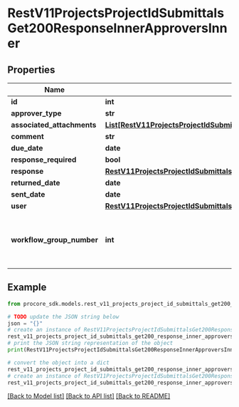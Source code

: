 # RestV11ProjectsProjectIdSubmittalsGet200ResponseInnerApproversInner


## Properties

Name | Type | Description | Notes
------------ | ------------- | ------------- | -------------
**id** | **int** |  | [optional] 
**approver_type** | **str** |  | [optional] 
**associated_attachments** | [**List[RestV11ProjectsProjectIdSubmittalsGet200ResponseInnerApproversInnerAssociatedAttachmentsInner]**](RestV11ProjectsProjectIdSubmittalsGet200ResponseInnerApproversInnerAssociatedAttachmentsInner.md) |  | [optional] 
**comment** | **str** |  | [optional] 
**due_date** | **date** |  | [optional] 
**response_required** | **bool** |  | [optional] 
**response** | [**RestV11ProjectsProjectIdSubmittalsGet200ResponseInnerApproversInnerResponse**](RestV11ProjectsProjectIdSubmittalsGet200ResponseInnerApproversInnerResponse.md) |  | [optional] 
**returned_date** | **date** |  | [optional] 
**sent_date** | **date** |  | [optional] 
**user** | [**RestV11ProjectsProjectIdSubmittalsGet200ResponseInnerApproversInnerUser**](RestV11ProjectsProjectIdSubmittalsGet200ResponseInnerApproversInnerUser.md) |  | [optional] 
**workflow_group_number** | **int** | The step in the workflow that the approver is on | [optional] 

## Example

```python
from procore_sdk.models.rest_v11_projects_project_id_submittals_get200_response_inner_approvers_inner import RestV11ProjectsProjectIdSubmittalsGet200ResponseInnerApproversInner

# TODO update the JSON string below
json = "{}"
# create an instance of RestV11ProjectsProjectIdSubmittalsGet200ResponseInnerApproversInner from a JSON string
rest_v11_projects_project_id_submittals_get200_response_inner_approvers_inner_instance = RestV11ProjectsProjectIdSubmittalsGet200ResponseInnerApproversInner.from_json(json)
# print the JSON string representation of the object
print(RestV11ProjectsProjectIdSubmittalsGet200ResponseInnerApproversInner.to_json())

# convert the object into a dict
rest_v11_projects_project_id_submittals_get200_response_inner_approvers_inner_dict = rest_v11_projects_project_id_submittals_get200_response_inner_approvers_inner_instance.to_dict()
# create an instance of RestV11ProjectsProjectIdSubmittalsGet200ResponseInnerApproversInner from a dict
rest_v11_projects_project_id_submittals_get200_response_inner_approvers_inner_from_dict = RestV11ProjectsProjectIdSubmittalsGet200ResponseInnerApproversInner.from_dict(rest_v11_projects_project_id_submittals_get200_response_inner_approvers_inner_dict)
```
[[Back to Model list]](../README.md#documentation-for-models) [[Back to API list]](../README.md#documentation-for-api-endpoints) [[Back to README]](../README.md)


